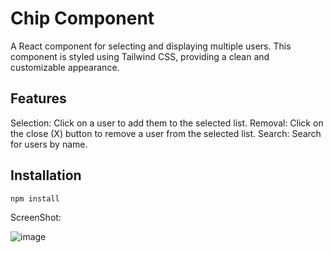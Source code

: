 # Chip Component

A React component for selecting and displaying multiple users.
This component is styled using Tailwind CSS, providing a clean and customizable appearance.

## Features

Selection: Click on a user to add them to the selected list.
Removal: Click on the close (X) button to remove a user from the selected list.
Search: Search for users by name.

## Installation

```bash
npm install
```

ScreenShot:

![image](https://github.com/decodepriyanka/chipComponent/assets/64683009/c52e350f-9a33-46e1-8f4c-62d260a73882)
